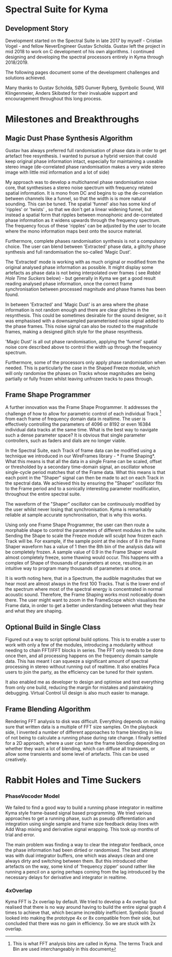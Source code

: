 # Spectral Suite for Kyma
## Development Story

Development started on the Spectral Suite in late 2017 by myself - Cristian Vogel - and fellow NeverEngineer Gustav Scholda. Gustav left the project in mid 2018 to work on C development of his own algorithms. I continued designing and developing the spectral processors entirely in Kyma through 2018/2019. 

The following pages document some of the development challenges and solutions achieved. 

Many thanks to Gustav Scholda, SØS Gunver Ryberg, Symbolic Sound, Will Klingenmeier, Anders Skibsted for their invaluable support and encouragement throughout this long process. 


# Milestones and Breakthroughs

## Magic Dust Phase Synthesis Algorithm
Gustav has always preferred full randomisation of phase data in order to get artefact free resynthesis. I wanted to pursue a hybrid version that could keep original phase information intact, especially for maintaining a useable stereo image (de-correlated phase randomisation makes a very wide stereo image with little mid information and a lot of side)

My approach was to develop a multichannel phase randomisation noise core, that synthesises a stereo noise spectrum with frequency related spatial information. It is mono from DC and begins to up the de-correlation between channels like a funnel, so that the width is is more natural sounding. This can be tuned. The spatial 'funnel' also has some kind of 'ripples' or 'twists' , so that we don't  get a linear widening funnel, but instead a spatial form that ripples between monophonic and de-correlated phase information as it widens upwards through the frequency spectrum. The frequency focus of these 'ripples' can be adjusted by the user to locate where the mono information maps best onto the source material.

Furthermore, complete phases randomisation synthesis is not a compulsory choice. The user can blend between 'Extracted' phase data, a glitchy phase synthesis and full randomisation the so-called 'Magic Dust'.  

The 'Extracted' mode is working with as much original or modified from the original analysed phase information as possible.  It might display some artefacts as phase data is not being interpolated over frames ( see *Rabbit Hole Time Suckers* below)  - but generally in Kyma we get a good result reading analysed phase information, once the correct frame synchronisation between processed magnitude and phase frames has been found.  

In between 'Extracted' and 'Magic Dust' is an area where the phase information is not random enough and there are clear glitches in the resynthesis. This could be sometimes desirable for the sound designer, so it was emphasised with a downsampled parameterised noise signal added to the phase frames. This noise signal can also be routed to the magnitude frames, making a  designed glitch style for the phase resynthesis. 

'Magic Dust' is all out phase randomisation, applying the 'funnel' spatial noise core described above to control the width up through the frequency spectrum. 

Furthermore, some of the processors only apply phase randomisation when needed. This is particularly the case in the Shaped Freeze module, which will only randomise the phases on Tracks whose magnitudes are being partially or fully frozen whilst leaving unfrozen tracks to pass through.

## Frame Shape Programmer

A further innovation was the Frame Shape Programmer. It addresses the challenge of how to allow for parametric control of each individual Track [^1] from each frame of frequency domain data in realtime. The user is effectively controlling the parameters of 4096 or 8192 or even 16384 individual data tracks at the same time. What is the best way to navigate such a dense parameter space? It is obvious that single parameter controllers, such as faders and dials are no longer viable.

In the Spectral Suite,  each Track of frame data can be modified using a technique we introduced in our WireFrames library - * Frame Shaping*. What this means is that all the data in a  single Frame  can be scaled, offset or thresholded by a secondary time-domain signal, an oscillator whose single-cycle period matches that of the Frame data. What this  means is that each point in the "Shaper" signal can then be made to act on each Track in the spectral data. We achieved this by ensuring the "Shaper" oscillator fits to the Frame period and to a sonically interesting parameter modification, throughout the entire spectral suite. 

 The  waveform of the "Shaper" oscillator can be continuously modified by the user whilst never losing that synchronisation. Kyma is remarkably reliable at sample accurate synchronisation, that is why this works.  

Using only one Frame Shape Programmer, the user can then route a morphable shape to control the parameters of different modules in the suite. Sending the Shape to scale the Freeze module will sculpt how frozen each Track will be. For example, if the sample point at the index of 8 in the Frame Shaper waveform has a value of 1 then the 8th bin of the analysis data will be completely frozen. A sample value of 0.9  in the Frame Shaper would almost completely freeze, some thawing would occur. This happens with a complex of Shape of thousands of parameters at once, resulting in an intuitive way to program many thousands of parameters at once. 

It is worth noting here, that in a Spectrum, the audible magnitudes that we hear most are almost always in the first 100 Tracks. That is the lower end of the spectrum where most of the spectral energy is concentrated in normal acoustic sound. Therefore, the Frame Shaping works most noticeably down there. The user might want to zoom in the FrameScope which visualises the Frame data, in order to get a better understanding between what they hear and what they are shaping.

## Optional Build in Single Class
Figured out a way to script optional build options. This is to enable a user to work with only a few of the modules, introducing a modularity without needing to chain FFT/iFFT blocks in series. The FFT only needs to be done once then, and all processing happens on the frequency domain sample data. This has meant I can squeeze a significant amount of spectral processing in stereo without running out of realtime.  It also enables Paca users to join the party, as the efficiency can be tuned for their system. 

It also enabled me as developer to  design and optimise and test everything from only one build, reducing the margin for mistakes and painstaking debugging.  Virtual Control UI design is also much easier to manage.

## Frame Blending Algorithm
Rendering FFT analysis to disk was difficult. Everything depends on making sure that written data is a multiple of FFT size samples. On the playback side, I invented a number of different approaches to frame blending in lieu of not being to calculate a running phase during rate change. I finally settled for a 2D approach, where a user can tune the frame blending depending on whether they want a lot of blending, which can diffuse all transients, or allow some transients and some level of artefacts. This can be used creatively. 




# Rabbit Holes and Time Suckers

### PhaseVocoder Model

We failed to find a good way to build a running phase integrator in realtime Kyma style frame-based signal based programming. We tried various approaches to get a running phase, such as pseudo differentiation and integration using single sample and frame size feedback delay lines with Add Wrap mixing and derivative signal wrapping. This took up months of trial and error. 

The main problem was finding a way to clear the integrator feedback, once the phase information had been dirtied or randomised. The best attempt was with dual integrator buffers, one which was always clean and one always dirty and switching between them. But this introduced other artefacts on the way, some kind of 'frequency zipper' sound rather like running a pencil on a spring perhaps coming from the lag introduced by the necessary delays for derivative and integrator in realtime. 


### 4xOverlap

Kyma FFT is 2x overlap by default. We tried to develop a 4x overlap but realised that there is no way around having to build the entire signal graph 4 times to achieve that, which became incredibly inefficient. Symbolic Sound looked into making the prototype 4x or 8x compatible from their side, but concluded that there was no gain in efficiency.  So we are stuck with 2x overlap.





[^1]:	This is what FFT analysis bins are called in Kyma. The terms Track and Bin are used interchangeably in this document